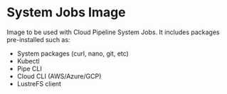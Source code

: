 # System Jobs Image

Image to be used with Cloud Pipeline System Jobs.
It includes packages pre-installed such as:
 - System packages (curl, nano, git, etc)
 - Kubectl
 - Pipe CLI
 - Cloud CLI (AWS/Azure/GCP)
 - LustreFS client